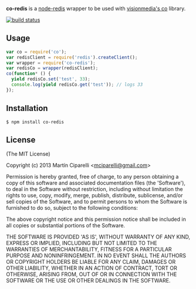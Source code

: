 **co-redis** is a [node-redis](https://github.com/mranney/node_redis‎) wrapper to be used with [visionmedia's co](https://github.com/visionmedia/co) library.

[![build status](https://secure.travis-ci.org/mciparelli/co-redis.png)](http://travis-ci.org/mciparelli/co-redis)

## Usage

```js
var co = require('co');
var redisClient = require('redis').createClient();
var wrapper = require('co-redis');
var redisCo = wrapper(redisClient);
co(function* () {
  yield redisCo.set('test', 33);
  console.log(yield redisCo.get('test')); // logs 33
});
```

## Installation

    $ npm install co-redis

## License 

(The MIT License)

Copyright (c) 2013 Martín Ciparelli &lt;mciparelli@gmail.com&gt;

Permission is hereby granted, free of charge, to any person obtaining
a copy of this software and associated documentation files (the
'Software'), to deal in the Software without restriction, including
without limitation the rights to use, copy, modify, merge, publish,
distribute, sublicense, and/or sell copies of the Software, and to
permit persons to whom the Software is furnished to do so, subject to
the following conditions:

The above copyright notice and this permission notice shall be
included in all copies or substantial portions of the Software.

THE SOFTWARE IS PROVIDED 'AS IS', WITHOUT WARRANTY OF ANY KIND,
EXPRESS OR IMPLIED, INCLUDING BUT NOT LIMITED TO THE WARRANTIES OF
MERCHANTABILITY, FITNESS FOR A PARTICULAR PURPOSE AND NONINFRINGEMENT.
IN NO EVENT SHALL THE AUTHORS OR COPYRIGHT HOLDERS BE LIABLE FOR ANY
CLAIM, DAMAGES OR OTHER LIABILITY, WHETHER IN AN ACTION OF CONTRACT,
TORT OR OTHERWISE, ARISING FROM, OUT OF OR IN CONNECTION WITH THE
SOFTWARE OR THE USE OR OTHER DEALINGS IN THE SOFTWARE.
